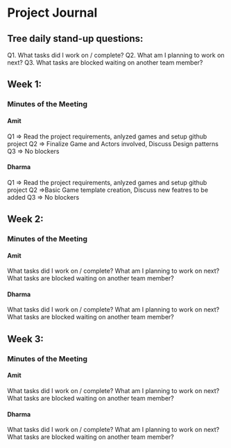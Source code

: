 # Project Journal
 ## Tree daily stand-up questions:
  Q1. What tasks did I work on / complete?
  Q2. What am I planning to work on next?
  Q3. What tasks are blocked waiting on another team member?
## Week 1:

### Minutes of the Meeting

#### Amit 
  Q1 => Read the project requirements, anlyzed games and setup github project
  Q2 => Finalize Game and Actors involved, Discuss Design patterns
  Q3 => No blockers
  
#### Dharma 
  Q1 => Read the project requirements, anlyzed games and setup github project
  Q2 =>Basic Game template creation, Discuss new featres to be added
  Q3 => No blockers
  
## Week 2:
### Minutes of the Meeting

#### Amit 

  What tasks did I work on / complete?
  What am I planning to work on next?
  What tasks are blocked waiting on another team member?
  
#### Dharma
  What tasks did I work on / complete?
  What am I planning to work on next?
  What tasks are blocked waiting on another team member?
  
## Week 3:
### Minutes of the Meeting


#### Amit 
  What tasks did I work on / complete?
  What am I planning to work on next?
  What tasks are blocked waiting on another team member?
  
#### Dharma
  What tasks did I work on / complete?
  What am I planning to work on next?
  What tasks are blocked waiting on another team member?
